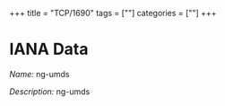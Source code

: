 +++
title = "TCP/1690"
tags = [""]
categories = [""]
+++

# IANA Data

_Name:_ ng-umds

_Description:_ ng-umds

